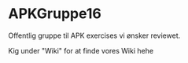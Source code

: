 # APKGruppe16
Offentlig gruppe til APK exercises vi ønsker reviewet.

Kig under "Wiki" for at finde vores Wiki hehe
